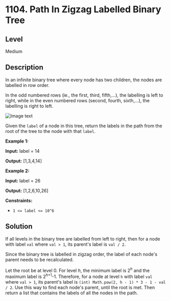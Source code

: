 # 1104. Path In Zigzag Labelled Binary Tree
## Level
Medium

## Description
In an infinite binary tree where every node has two children, the nodes are labelled in row order.

In the odd numbered rows (ie., the first, third, fifth,...), the labelling is left to right, while in the even numbered rows (second, fourth, sixth,...), the labelling is right to left.

![Image text](https://assets.leetcode.com/uploads/2019/06/24/tree.png)

Given the `label` of a node in this tree, return the labels in the path from the root of the tree to the node with that `label`.

**Example 1:**

**Input:** label = 14

**Output:** [1,3,4,14]

**Example 2:**

**Input:** label = 26

**Output:** [1,2,6,10,26]

**Constraints:**

* `1 <= label <= 10^6`

## Solution
If all levels in the binary tree are labelled from left to right, then for a node with label `val` where `val > 1`, its parent's label is `val / 2`.

Since the binary tree is labelled in zigzag order, the label of each node's parent needs to be recalculated.

Let the root be at level 0. For level *h*, the minimum label is 2<sup>*h*</sup> and the maximum label is 2<sup>*h*+1</sup>-1. Therefore, for a node at level `h` with label `val` where `val > 1`, its parent's label is `(int) Math.pow(2, h - 1) * 3 - 1 - val / 2`. Use this way to find each node's parent, until the root is met. Then return a list that contains the labels of all the nodes in the path.
